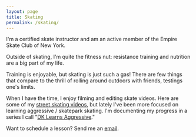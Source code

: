 ```yaml
---
layout: page
title: Skating
permalink: /skating/
---
```


I'm a certified skate instructor and am an active member of the Empire Skate Club of New York.

Outside of skating, I'm quite the fitness nut: resistance training and nutrition are a big part of my life. 

Training is enjoyable, but skating is just such a gas! There are few things that compare to the thrill of rolling around outdoors with friends, testings one's limits.

When I have the time, I enjoy filming and editing skate videos. Here are some of my [street skating videos](https://www.youtube.com/watch?v=LC3faUkMJXo&list=PLGxmb2F67Kd7Nw_EQm1cNWdQhYOs0rmz6), but lately I've been more focused on learning aggressive / skatepark skating. I'm documenting my progress in a series I call "[DK Learns Aggressive](https://www.youtube.com/playlist?list=PLYZJq-Wn4ntWwbAdXKbSDucUzDvlv0jDz)."

Want to schedule a lesson? Send me an [email](mailto:lessons@thecityskater.com).
